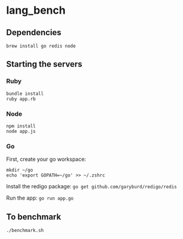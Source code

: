 # lang_bench

## Dependencies
`brew install go redis node`

## Starting the servers

### Ruby
```
bundle install
ruby app.rb
```

### Node
```
npm install
node app.js
```

### Go
First, create your go workspace:
```
mkdir ~/go
echo 'export GOPATH=~/go' >> ~/.zshrc
```
Install the redigo package:
`go get github.com/garyburd/redigo/redis`

Run the app:
`go run app.go`

## To benchmark
`./benchmark.sh`
